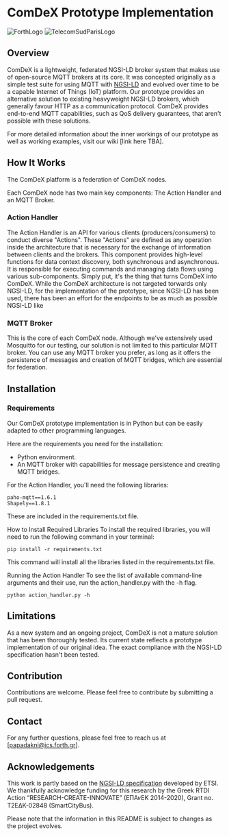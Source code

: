 # ComDeX Prototype Implementation
![ForthLogo](https://www.cidoc-crm.org/sites/default/files/ics-diskout-en.jpg) ![TelecomSudParisLogo](![image](https://github.com/SAMSGBLab/ComDeX/assets/10787842/c529f3a7-f804-42ab-a378-e6c6d82f013a))

## Overview
ComDeX is a lightweight, federated NGSI-LD broker system that makes use of open-source MQTT brokers at its core. It was concepted originally as a simple test suite for using MQTT with [NGSI-LD](https://www.etsi.org/deliver/etsi_gs/CIM/001_099/009/01.01.01_60/gs_CIM009v010101p.pdf) and evolved over time to be a capable Internet of Things (IoT) platform.
Our prototype provides an alternative solution to existing heavyweight NGSI-LD brokers, which generally favour HTTP as a communication protocol. ComDeX provides end-to-end MQTT capabilities, such as QoS delivery guarantees, that aren't possible with these solutions.

For more detailed information about the inner workings of our prototype as well as working examples, visit our wiki [link here TBA].

## How It Works

The ComDeX platform is a federation of ComDeX nodes.

Each ComDeX node has two main key components: The Action Handler and an MQTT Broker.

### Action Handler
The Action Handler is an API for various clients (producers/consumers) to conduct diverse "Actions". These "Actions" are defined as any operation inside the architecture that is necessary for the exchange of information between clients and the brokers.
This component provides high-level functions for data context discovery, both synchronous and asynchronous. It is responsible for executing commands and managing data flows using various sub-components. Simply put, it's the thing that turns ComDeX into ComDeX. While the ComDeX architecture is not targeted torwards only NGSI-LD, for the implementation of the prototype, since NGSI-LD has been used, there has been an effort for the endpoints to be as much as possible NGSI-LD like

### MQTT Broker
This is the core of each ComDeX node. Although we've extensively used Mosquitto for our testing, our solution is not limited to this particular MQTT broker. You can use any MQTT broker you prefer, as long as it offers the persistence of messages and creation of MQTT bridges, which are essential for federation.

## Installation
### Requirements
Our ComDeX prototype implementation is in Python but can be easily adapted to other programming languages.

Here are the requirements you need for the installation:

- Python environment.
- An MQTT broker with capabilities for message persistence and creating MQTT bridges.


For the Action Handler, you'll need the following libraries:

```
paho-mqtt==1.6.1
Shapely==1.8.1
```
These are included in the requirements.txt file.

How to Install Required Libraries
To install the required libraries, you will need to run the following command in your terminal:

```
pip install -r requirements.txt
```

This command will install all the libraries listed in the requirements.txt file.

Running the Action Handler
To see the list of available command-line arguments and their use, run the action_handler.py with the -h flag.

```
python action_handler.py -h
```


## Limitations
As a new system and an ongoing project, ComDeX is not a mature solution that has been thoroughly tested. Its current state reflects a prototype implementation of our original idea. The exact compliance with the NGSI-LD specification hasn't been tested.

## Contribution
Contributions are welcome. Please feel free to contribute by submitting a pull request.


## Contact
For any further questions, please feel free to reach us at [papadakni@ics.forth.gr].

## Acknowledgements
This work is partly based on the [NGSI-LD specification](https://www.etsi.org/deliver/etsi_gs/CIM/001_099/009/01.01.01_60/gs_CIM009v010101p.pdf) developed by ETSI.
We thankfully acknowledge funding for this research by the Greek RTDI Action “RESEARCH-CREATE-INNOVATE” (EΠA𝜈EK 2014-2020), Grant no. T2EΔK-02848 (SmartCityBus).

Please note that the information in this README is subject to changes as the project evolves.
